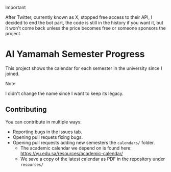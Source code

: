 > [!IMPORTANT]
> After Twitter, currently known as X, stopped free access to their API, I decided to end the bot part, the code is still in the history if you want it, but it won't come back unless the price becomes free or someone sponsors the project.

# Al Yamamah Semester Progress

This project shows the calendar for each semester in the university since I joined.

> [!NOTE]
> I didn't change the name since I want to keep its legacy.

## Contributing

You can contribute in multiple ways:

- Reporting bugs in the issues tab.
- Opening pull requets fixing bugs.
- Opening pull requests adding new semesters the `calendars/` folder.
  - The academic calendar we depend on is found here: https://yu.edu.sa/resources/academic-calendar/
  - We save a copy of the latest calendar as PDF in the repository under `resources/`
